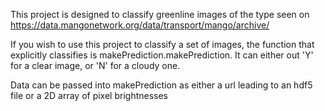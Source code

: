 This project is designed to classify greenline images of the type seen on https://data.mangonetwork.org/data/transport/mango/archive/

If you wish to use this project to classify a set of images, the function that explicitly classifies is makePrediction.makePrediction. It can either out 'Y' for a clear image, or 'N' for a cloudy one.

Data can be passed into makePrediction as either a url leading to an hdf5 file or a 2D array of pixel brightnesses
